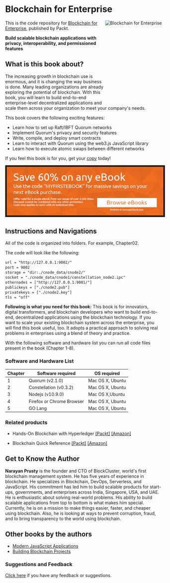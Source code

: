 # Blockchain for Enterprise

<a href="https://www.packtpub.com/big-data-and-business-intelligence/blockchain-enterprise?utm_source=github&utm_medium=repository&utm_campaign=9781788479745"><img src="https://www.packtpub.com/sites/default/files/B08593_MockupCover.png" alt=" Blockchain for Enterprise" height="256px" align="right"></a>

This is the code repository for [ Blockchain for Enterprise](https://www.packtpub.com/big-data-and-business-intelligence/blockchain-enterprise?utm_source=github&utm_medium=repository&utm_campaign=9781788479745), published by Packt.

**Build scalable blockchain applications with privacy, interoperability, and permissioned features**

## What is this book about?
The increasing growth in blockchain use is enormous, and it is changing the way business is done. Many leading organizations are already exploring the potential of blockchain. With this book, you will learn to build end-to-end enterprise-level decentralized applications and scale them across your organization to meet your company's needs. 

This book covers the following exciting features:
* Learn how to set up Raft/IBFT Quorum networks
* Implement Quorum's privacy and security features
* Write, compile, and deploy smart contracts
* Learn to interact with Quorum using the web3.js JavaScript library
* Learn how to execute atomic swaps between different networks

If you feel this book is for you, get your [copy](https://www.amazon.com/dp/1788479742) today!

<a href="https://www.packtpub.com/?utm_source=github&utm_medium=banner&utm_campaign=GitHubBanner"><img src="https://raw.githubusercontent.com/PacktPublishing/GitHub/master/GitHub.png" 
alt="https://www.packtpub.com/" border="5" /></a>


## Instructions and Navigations
All of the code is organized into folders. For example, Chapter02.

The code will look like the following:
```
url = "http://127.0.0.1:9002/"
port = 9002
storage = "dir:./cnode_data/cnode2/"
socket = "./cnode_data/cnode1/constellation_node2.ipc"
othernodes = ["http://127.0.0.1:9001/"]
publickeys = ["./cnode2.pub"]
privatekeys = ["./cnode2.key"]
tls = "off"
```

**Following is what you need for this book:**
This book is for innovators, digital transformers, and blockchain developers who want to build end-to-end, decentralized applications using the blockchain technology. If you want to scale your existing blockchain system across the enterprise, you will find this book useful, too. It adopts a practical approach to solving real problems in enterprises using a blend of theory and practice.

With the following software and hardware list you can run all code files present in the book (Chapter 1-8).

### Software and Hardware List

| Chapter  | Software required                   | OS required      |
| -------- | ------------------------------------| -----------------|
| 1        | Quorum (v2.1.0)                     | Mac OS X, Ubuntu |
| 2        | Constellation (v0.3.2)              | Mac OS X, Ubuntu |
| 3        | Nodejs (v10.9.0)                    | Mac OS X,Ubuntu  |
| 4        | Firefox or Chrome Browser           | Mac OS X, Ubuntu |
| 5        | GO Lang                             | Mac OS X, Ubuntu |





### Related products <Other books you may enjoy>
* Hands-On Blockchain with Hyperledger [[Packt]](https://www.packtpub.com/big-data-and-business-intelligence/hands-blockchain-hyperledger?utm_source=github&utm_medium=repository&utm_campaign=9781788994521) [[Amazon]](https://www.amazon.com/dp/1788994523)

* Blockchain Quick Reference [[Packt]](https://www.packtpub.com/big-data-and-business-intelligence/blockchain-quick-reference?utm_source=github&utm_medium=repository&utm_campaign=9781788995788) [[Amazon]](https://www.amazon.com/dp/1788995783)

## Get to Know the Author
**Narayan Prusty** is the founder and CTO of BlockCluster, world's first blockchain management system. He has five years of experience in blockchain. He specializes in Blockchain, DevOps, Serverless, and JavaScript. His commitment has led him to build scalable products for start-ups, governments, and enterprises across India, Singapore, USA, and UAE. He is enthusiastic about solving real-world problems. His ability to build scalable applications from top to bottom is what makes him special. Currently, he is on a mission to make things easier, faster, and cheaper using blockchain. Also, he is looking at ways to prevent corruption, fraud, and to bring transparency to the world using blockchain.



## Other books by the authors
* [Modern JavaScript Applications](https://www.packtpub.com/web-development/modern-javascript-applications?utm_source=github&utm_medium=repository&utm_campaign=9781785881442)
* [Building Blockchain Projects](https://www.packtpub.com/big-data-and-business-intelligence/building-blockchain-projects?utm_source=github&utm_medium=repository&utm_campaign=9781787122147)

### Suggestions and Feedback
[Click here](https://docs.google.com/forms/d/e/1FAIpQLSdy7dATC6QmEL81FIUuymZ0Wy9vH1jHkvpY57OiMeKGqib_Ow/viewform) if you have any feedback or suggestions.
